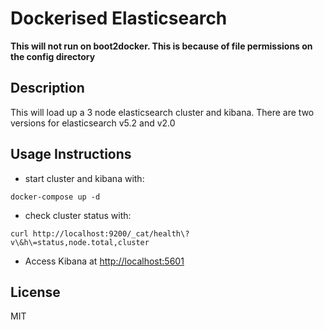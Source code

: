 # Dockerised Elasticsearch

**This will not run on boot2docker. This is because of file permissions on the config directory**

## Description

This will load up a 3 node elasticsearch cluster and kibana. There are two versions for elasticsearch v5.2 and v2.0

## Usage Instructions
- start cluster and kibana with:
```
docker-compose up -d
```
- check cluster status with:
```
curl http://localhost:9200/_cat/health\?v\&h\=status,node.total,cluster
```
- Access Kibana at [http://localhost:5601](http://localhost:5601)


## License
MIT

